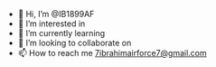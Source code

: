 - 👋 Hi, I’m @IB1899AF
- 👀 I’m interested in 
- 🌱 I’m currently learning 
- 💞️ I’m looking to collaborate on 
- 📫 How to reach me 7ibrahimairforce7@gmail.com

<!---
IB1899AF/IB1899AF is a ✨ special ✨ repository because its `README.md` (this file) appears on your GitHub profile.
You can click the Preview link to take a look at your changes.
--->

